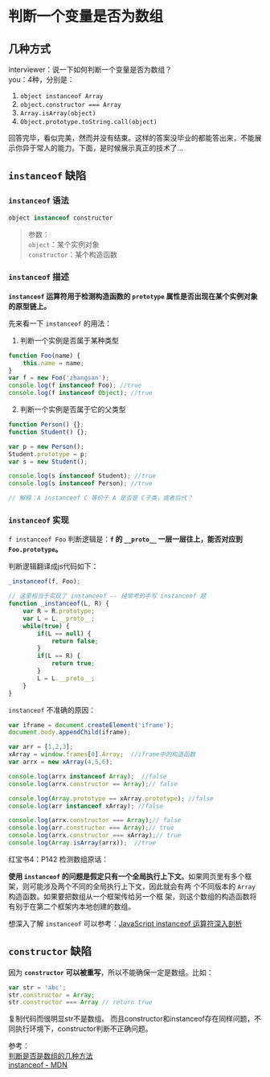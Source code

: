 # 判断一个变量是否为数组

## 几种方式
interviewer：说一下如何判断一个变量是否为数组？   
you：4种，分别是：
1. `object instanceof Array`
2. `object.constructor === Array`
3. `Array.isArray(object)`
4. `Object.prototype.toString.call(object)`

回答完毕，看似完美，然而并没有结束。这样的答案没毕业的都能答出来，不能展示你异于常人的能力。下面，是时候展示真正的技术了...

## `instanceof` 缺陷
### `instanceof` 语法
```js
object instanceof constructor
```
> 参数：  
> `object`：某个实例对象  
> `constructor`：某个构造函数

### `instanceof` 描述
**`instanceof` 运算符用于检测构造函数的 `prototype` 属性是否出现在某个实例对象的原型链上。**    

先来看一下 `instanceof` 的用法： 
1. 判断一个实例是否属于某种类型 
```js
function Foo(name) {
    this.name = name;
}
var f = new Foo('zhangsan');
console.log(f instanceof Foo); //true
console.log(f instanceof Object); //true
```
2. 判断一个实例是否属于它的父类型
```js
function Person() {};
function Student() {};

var p = new Person();
Student.prototype = p;
var s = new Student();

console.log(s instanceof Student); //true
console.log(s instanceof Person); //true

// 解释：A instanceof C 等价于 A 是否是 C子类，或者后代？
```

### `instanceof` 实现
`f instanceof Foo` 判断逻辑是：**`f` 的 `__proto__` 一层一层往上，能否对应到 `Foo.prototype`。**  

判断逻辑翻译成js代码如下：  
```js
_instanceof(f, Foo);  

// 这里相当于实现了 instanceof -- 经常考的手写 instanceof 题
function _instanceof(L, R) {
    var R = R.prototype;
    var L = L.__proto__;
    while(true) {
        if(L == null) {
            return false;
        }
        if(L == R) {
            return true;
        }
        L = L.__proto__;
    }
}
```
`instanceof` 不准确的原因：  
```js
var iframe = document.createElement('iframe');
document.body.appendChild(iframe);

var arr = [1,2,3];
xArray = window.frames[0].Array;  //iframe中的构造函数
var arrx = new xArray(4,5,6);

console.log(arrx instanceof Array);  //false
console.log(arrx.constructor == Array);// false

console.log(Array.prototype == xArray.prototype); //false
console.log(arr instanceof xArray); //false

console.log(arrx.constructor === Array);// false
console.log(arr.constructor === Array);// true
console.log(arrx.constructor === xArray);// true
console.log(Array.isArray(arrx));  //true
```
红宝书4：P142 检测数组原话：  

**使用 `instanceof` 的问题是假定只有一个全局执行上下文**。如果网页里有多个框架，则可能涉及两个不同的全局执行上下文，因此就会有两
个不同版本的 `Array` 构造函数。如果要把数组从一个框架传给另一个框
架，则这个数组的构造函数将有别于在第二个框架内本地创建的数组。  

想深入了解 `instanceof` 可以参考：[JavaScript instanceof 运算符深入剖析](https://developer.ibm.com/zh/articles/1306-jiangjj-jsinstanceof/)

## `constructor` 缺陷
因为 **`constructor` 可以被重写**，所以不能确保一定是数组。比如：
```js
var str = 'abc';
str.constructor = Array;
str.constructor === Array // return true
```
复制代码而很明显str不是数组。
而且constructor和instanceof存在同样问题，不同执行环境下，constructor判断不正确问题。


参考：  
[判断是否是数组的几种方法](https://juejin.im/post/6844903710766661640)   
[instanceof - MDN](https://developer.mozilla.org/zh-CN/docs/Web/JavaScript/Reference/Operators/instanceof) 

